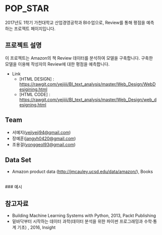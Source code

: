 

# POP_STAR 

2017년도 1학기 가천대학교 산업경영공학과 BI수업으로, Review를 통해 평점을 예측하는 프로젝트 페이지입니다.


## 프로젝트 설명

이 프로젝트는 Amazon의 책 Review 데이터를 분석하여 모델을 구축합니다.
구축한 모델을 이용해 작성자의 Review에 대한 평점을 예측합니다.  

   - Link 
       - [HTML DESIGN] : <https://rawgit.com/yejiiii/BI_text_analysis/master/Web_Design/WebDesigining.html>
       - [HTML CODE] : <https://rawgit.com/yejiiii/BI_text_analysis/master/Web_Design/web_designing.html> 



## Team

   - 서예지(yejiyeji94@gmail.com)
   - 장예훈(jangyh0420@gmail.com)
   - 조용걸(yonggeol93@gmail.com)



## Data Set

   - Amazon product data (http://jmcauley.ucsd.edu/data/amazon/), Books
   <br>
   ### 예시
   


## 참고자료

   - Building Machine Learning Systems with Python, 2013, Packt Publishing
   - 밑바닥부터 시작하는 데이터 과학(데이터 분석을 위한 파이썬 프로그래밍과 수학·통계 기초) , 2016, Insight